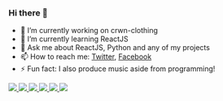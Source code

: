 ### Hi there 👋

- 🔭 I’m currently working on crwn-clothing
- 🌱 I’m currently learning ReactJS
- 💬 Ask me about ReactJS, Python and any of my projects
- 📫 How to reach me: [Twitter](https://twitter.com/tejassohoni57), [Facebook](https://www.facebook.com/sohonitejas/)
- ⚡ Fun fact: I also produce music aside from programming!


<a href="https://github.com/tejassohoni">
  <img  src="https://github-readme-stats.vercel.app/api?username=tejassohoni&line_height=21&show_icons=true&title_color=ffffff&icon_color=bb2acf&text_color=daf7dc&bg_color=151515" />
</a>

<a href="https://github.com/tejassohoni">
  <img src="https://github-readme-stats.vercel.app/api/top-langs/?username=tejassohoni&&layout=compact&card_width=250&card_height=250&show_icons=true&title_color=ffffff&icon_color=bb2acf&text_color=daf7dc&bg_color=151515" />
</a>

<a href="https://github.com/tejassohoni/crwn-clothing">
  <img src="https://github-readme-stats.vercel.app/api/pin/?username=tejassohoni&repo=crwn-clothing&cache_seconds=1800&show_icons=true&title_color=ffffff&icon_color=bb2acf&text_color=daf7dc&bg_color=151515" />
</a>

<a href="https://github.com/tejassohoni/facerecogapi">
  <img = src="https://github-readme-stats.vercel.app/api/pin/?username=tejassohoni&repo=facerecogapi&cache_seconds=1800&show_icons=true&title_color=ffffff&icon_color=bb2acf&text_color=daf7dc&bg_color=151515" />
</a>


<a href="https://github.com/tejassohoni/expensify-app">
  <img src="https://github-readme-stats.vercel.app/api/pin/?username=tejassohoni&repo=expensify-app&cache_seconds=1800&show_icons=true&title_color=ffffff&icon_color=bb2acf&text_color=daf7dc&bg_color=151515" />
</a>

<a href="https://github.com/tejassohoni/indecision-app">
  <img src="https://github-readme-stats.vercel.app/api/pin/?username=tejassohoni&repo=indecision-app&cache_seconds=1800&show_icons=true&title_color=ffffff&icon_color=bb2acf&text_color=daf7dc&bg_color=151515" />
</a>
